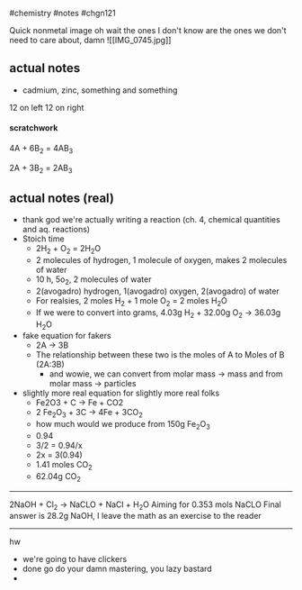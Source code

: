 #chemistry #notes #chgn121



Quick nonmetal image 
oh wait the ones I don't know are the ones we don't need to care about, damn
![[IMG_0745.jpg]]

## actual notes
- cadmium, zinc, something and something

12 on left
12 on right

#### scratchwork
4A + 6B<sub>2</sub> = 4AB<sub>3</sub>

2A + 3B<sub>2</sub> = 2AB<sub>3</sub>

## actual notes (real)
- thank god we're actually writing a reaction (ch. 4, chemical quantities and aq. reactions)
- Stoich time
	- 2H<sub>2</sub> + O<sub>2</sub> = 2H<sub>2</sub>O
	- 2 molecules of hydrogen, 1 molecule of oxygen, makes 2 molecules of water
	- 10 h, 5o<sub>2</sub>, 2 molecules of water
	- 2(avogadro) hydrogen, 1(avogadro) oxygen, 2(avogadro) of water
	- For realsies, 2 moles H<sub>2</sub> + 1 mole O<sub>2</sub> = 2 moles H<sub>2</sub>O
	- If we were to convert into grams, 4.03g H<sub>2</sub> + 32.00g O<sub>2</sub> -> 36.03g H<sub>2</sub>O 
- fake equation for fakers 
	- 2A -> 3B 
	- The relationship between these two is the moles of A to Moles of B (2A:3B)
		- and wowie, we can convert from molar mass -> mass and from molar mass -> particles
- slightly more real equation for slightly more real folks
	- Fe2O3 + C -> Fe + CO2
	- 2 Fe<sub>2</sub>O<sub>3</sub> + 3C -> 4Fe + 3CO<sub>2</sub>
	- how much would we produce from 150g Fe<sub>2</sub>O<sub>3</sub>
	- 0.94
	- 3/2 = 0.94/x
	- 2x = 3(0.94)
	- 1.41 moles CO<sub>2</sub>
	- 62.04g CO<sub>2</sub>

---
2NaOH + Cl<sub>2</sub> -> NaCLO + NaCl + H<sub>2</sub>O
Aiming for 0.353 mols NaCLO
Final answer is 28.2g NaOH, I leave the math as an exercise to the reader

---
hw 
- we're going to have clickers
- done go do your damn mastering, you lazy bastard
- 